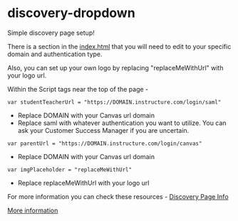 # discovery-dropdown

Simple discovery page setup!

There is a section in the [index.html](https://github.com/jaronrayj/discovery-dropdown/blob/master/index.html) that you will need to edit to your specific domain and authentication type.

Also, you can set up your own logo by replacing "replaceMeWithUrl" with your logo url. 

Within the Script tags near the top of the page - 

`var studentTeacherUrl = "https://DOMAIN.instructure.com/login/saml"`
* Replace DOMAIN with your Canvas url domain
* Replace saml with whatever authentication you want to utilize. You can ask your Customer Success Manager if you are uncertain.

`var parentUrl = "https://DOMAIN.instructure.com/login/canvas"`
* Replace DOMAIN with your Canvas url domain

`var imgPlaceholder = "replaceMeWithUrl"`
* Replace replaceMeWithUrl with your logo url

For more information you can check these resources - 
[Discovery Page Info](https://community.canvaslms.com/docs/DOC-14067-why-a-discovery-page-also-what-is-a-discovery-page)


[More information](https://docs.google.com/document/d/1BYNVvp2HO4zGWMAHm5rKcCXzdcfAASQGmHGPUXOQxjQ/edit?ts=5e6f9b77)
